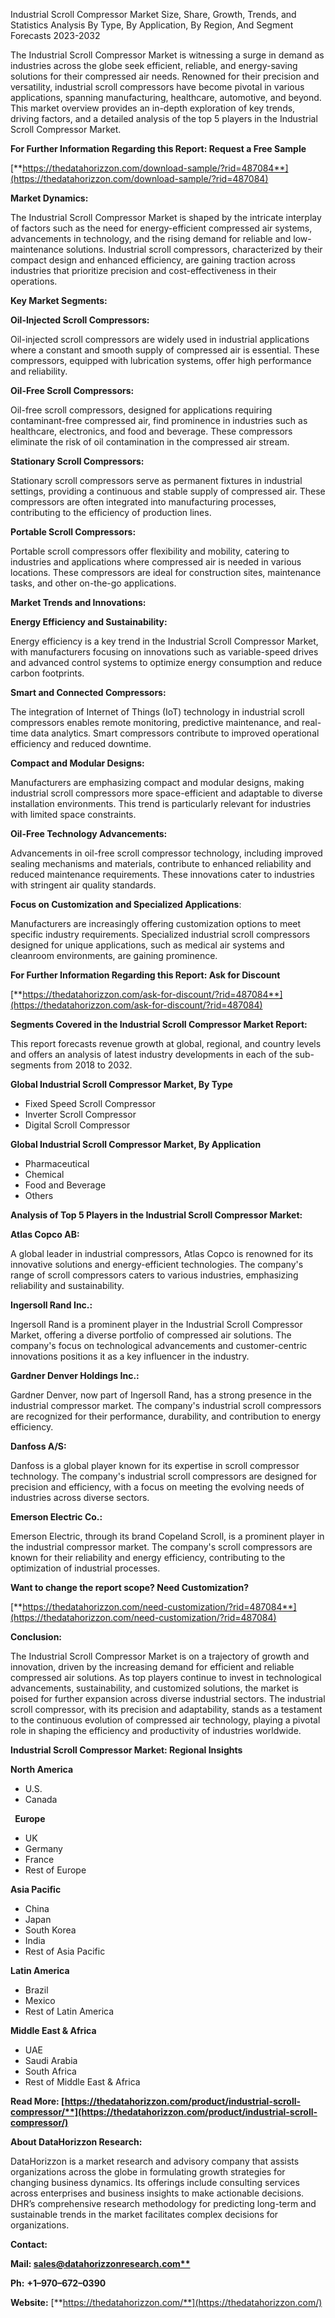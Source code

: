 ﻿Industrial Scroll Compressor Market Size, Share, Growth, Trends, and Statistics Analysis By Type, By Application, By Region, And Segment Forecasts 2023-2032

The Industrial Scroll Compressor Market is witnessing a surge in demand as industries across the globe seek efficient, reliable, and energy-saving solutions for their compressed air needs. Renowned for their precision and versatility, industrial scroll compressors have become pivotal in various applications, spanning manufacturing, healthcare, automotive, and beyond. This market overview provides an in-depth exploration of key trends, driving factors, and a detailed analysis of the top 5 players in the Industrial Scroll Compressor Market.

**For Further Information Regarding this Report: Request a Free Sample**	

[**https://thedatahorizzon.com/download-sample/?rid=487084**](https://thedatahorizzon.com/download-sample/?rid=487084)

**Market Dynamics:**

The Industrial Scroll Compressor Market is shaped by the intricate interplay of factors such as the need for energy-efficient compressed air systems, advancements in technology, and the rising demand for reliable and low-maintenance solutions. Industrial scroll compressors, characterized by their compact design and enhanced efficiency, are gaining traction across industries that prioritize precision and cost-effectiveness in their operations.

**Key Market Segments:**

**Oil-Injected Scroll Compressors:**

Oil-injected scroll compressors are widely used in industrial applications where a constant and smooth supply of compressed air is essential. These compressors, equipped with lubrication systems, offer high performance and reliability.

**Oil-Free Scroll Compressors:**

Oil-free scroll compressors, designed for applications requiring contaminant-free compressed air, find prominence in industries such as healthcare, electronics, and food and beverage. These compressors eliminate the risk of oil contamination in the compressed air stream.

**Stationary Scroll Compressors:**

Stationary scroll compressors serve as permanent fixtures in industrial settings, providing a continuous and stable supply of compressed air. These compressors are often integrated into manufacturing processes, contributing to the efficiency of production lines.

**Portable Scroll Compressors:**

Portable scroll compressors offer flexibility and mobility, catering to industries and applications where compressed air is needed in various locations. These compressors are ideal for construction sites, maintenance tasks, and other on-the-go applications.

**Market Trends and Innovations:**

**Energy Efficiency and Sustainability:**

Energy efficiency is a key trend in the Industrial Scroll Compressor Market, with manufacturers focusing on innovations such as variable-speed drives and advanced control systems to optimize energy consumption and reduce carbon footprints.

**Smart and Connected Compressors:**

The integration of Internet of Things (IoT) technology in industrial scroll compressors enables remote monitoring, predictive maintenance, and real-time data analytics. Smart compressors contribute to improved operational efficiency and reduced downtime.

**Compact and Modular Designs:**

Manufacturers are emphasizing compact and modular designs, making industrial scroll compressors more space-efficient and adaptable to diverse installation environments. This trend is particularly relevant for industries with limited space constraints.

**Oil-Free Technology Advancements:**

Advancements in oil-free scroll compressor technology, including improved sealing mechanisms and materials, contribute to enhanced reliability and reduced maintenance requirements. These innovations cater to industries with stringent air quality standards.

**Focus on Customization and Specialized Applications**:

Manufacturers are increasingly offering customization options to meet specific industry requirements. Specialized industrial scroll compressors designed for unique applications, such as medical air systems and cleanroom environments, are gaining prominence.

**For Further Information Regarding this Report: Ask for Discount**

[**https://thedatahorizzon.com/ask-for-discount/?rid=487084**](https://thedatahorizzon.com/ask-for-discount/?rid=487084)

**Segments Covered in the Industrial Scroll Compressor Market Report:**

This report forecasts revenue growth at global, regional, and country levels and offers an analysis of latest industry developments in each of the sub-segments from 2018 to 2032.

**Global Industrial Scroll Compressor Market, By Type**

- Fixed Speed Scroll Compressor
- Inverter Scroll Compressor
- Digital Scroll Compressor

**Global Industrial Scroll Compressor Market, By Application**

- Pharmaceutical
- Chemical
- Food and Beverage
- Others


**Analysis of Top 5 Players in the Industrial Scroll Compressor Market:**

**Atlas Copco AB:**

A global leader in industrial compressors, Atlas Copco is renowned for its innovative solutions and energy-efficient technologies. The company's range of scroll compressors caters to various industries, emphasizing reliability and sustainability.

**Ingersoll Rand Inc.:**

Ingersoll Rand is a prominent player in the Industrial Scroll Compressor Market, offering a diverse portfolio of compressed air solutions. The company's focus on technological advancements and customer-centric innovations positions it as a key influencer in the industry.

**Gardner Denver Holdings Inc.:**

Gardner Denver, now part of Ingersoll Rand, has a strong presence in the industrial compressor market. The company's industrial scroll compressors are recognized for their performance, durability, and contribution to energy efficiency.

**Danfoss A/S:**

Danfoss is a global player known for its expertise in scroll compressor technology. The company's industrial scroll compressors are designed for precision and efficiency, with a focus on meeting the evolving needs of industries across diverse sectors.

**Emerson Electric Co.:**

Emerson Electric, through its brand Copeland Scroll, is a prominent player in the industrial compressor market. The company's scroll compressors are known for their reliability and energy efficiency, contributing to the optimization of industrial processes.

**Want to change the report scope? Need Customization?**

[**https://thedatahorizzon.com/need-customization/?rid=487084**](https://thedatahorizzon.com/need-customization/?rid=487084)

**Conclusion:**

The Industrial Scroll Compressor Market is on a trajectory of growth and innovation, driven by the increasing demand for efficient and reliable compressed air solutions. As top players continue to invest in technological advancements, sustainability, and customized solutions, the market is poised for further expansion across diverse industrial sectors. The industrial scroll compressor, with its precision and adaptability, stands as a testament to the continuous evolution of compressed air technology, playing a pivotal role in shaping the efficiency and productivity of industries worldwide.

**Industrial Scroll Compressor Market: Regional Insights**

**North America**

- U.S.
- Canada

` `**Europe**

- UK
- Germany
- France
- Rest of Europe

**Asia Pacific**

- China
- Japan
- South Korea
- India
- Rest of Asia Pacific

**Latin America**

- Brazil
- Mexico
- Rest of Latin America

**Middle East & Africa**

- UAE
- Saudi Arabia
- South Africa
- Rest of Middle East & Africa

**Read More: [https://thedatahorizzon.com/product/industrial-scroll-compressor/**](https://thedatahorizzon.com/product/industrial-scroll-compressor/)**

**About DataHorizzon Research:**

DataHorizzon is a market research and advisory company that assists organizations across the globe in formulating growth strategies for changing business dynamics. Its offerings include consulting services across enterprises and business insights to make actionable decisions. DHR’s comprehensive research methodology for predicting long-term and sustainable trends in the market facilitates complex decisions for organizations.

**Contact:**

**Mail: [sales@datahorizzonresearch.com**](mailto:sales@datahorizzonresearch.com)**

**Ph:** **+1–970–672–0390**

**Website:** [**https://thedatahorizzon.com/**](https://thedatahorizzon.com/)


